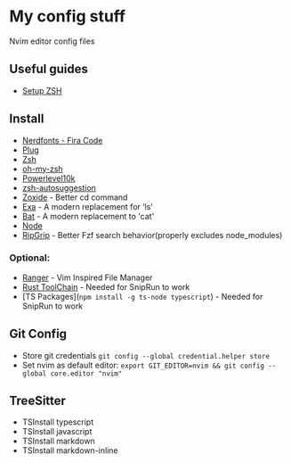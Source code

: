 # My config stuff
Nvim editor config files

## Useful guides
- [Setup ZSH](https://medium.com/@satriajanaka09/setup-zsh-oh-my-zsh-powerlevel10k-on-ubuntu-20-04-c4a4052508fd)

## Install
- [Nerdfonts - Fira Code](https://www.nerdfonts.com/font-downloads)
- [Plug](https://github.com/junegunn/vim-plug)
- [Zsh](https://github.com/ohmyzsh/ohmyzsh/wiki/Installing-ZSH)
- [oh-my-zsh](https://github.com/ohmyzsh/ohmyzsh)
- [Powerlevel10k](https://github.com/romkatv/powerlevel10k)
- [zsh-autosuggestion](https://github.com/zsh-users/zsh-autosuggestions/blob/master/INSTALL.md)
- [Zoxide](https://github.com/ajeetdsouza/zoxide#installation) - Better cd command
- [Exa](https://github.com/ogham/exa) - A modern replacement for ‘ls’ 
- [Bat](https://github.com/sharkdp/bat#installation) - A modern replacement to 'cat'
- [Node](https://github.com/nvm-sh/nvm?tab=readme-ov-file#installing-and-updating)
- [RipGrip](https://github.com/BurntSushi/ripgrep#installation) - Better Fzf search behavior(properly excludes node_modules)
### Optional:
- [Ranger](https://github.com/ranger/ranger) - Vim Inspired File Manager
- [Rust ToolChain](https://www.rust-lang.org/tools/install) - Needed for SnipRun to work
- [TS Packages](`npm install -g ts-node typescript`) - Needed for SnipRun to work

## Git Config
- Store git credentials `git config --global credential.helper store`
- Set nvim as default editor:
 `export GIT_EDITOR=nvim && git config --global core.editor "nvim"` 

## TreeSitter
- TSInstall typescript
- TSInstall javascript
- TSInstall markdown
- TSInstall markdown-inline
